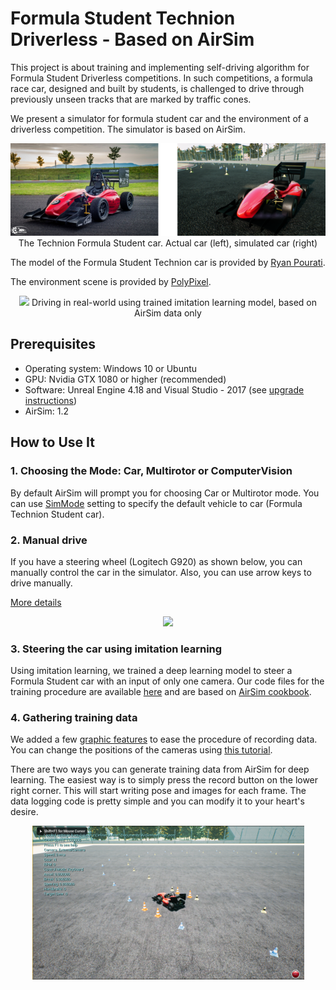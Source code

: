 # Formula Student Technion Driverless - Based on AirSim

This project is about training and implementing self-driving algorithm for Formula Student Driverless competitions. In such competitions, a formula race car, designed and built by students, is challenged to drive through previously unseen tracks that are marked by traffic cones.

We present a simulator for formula student car and the environment of a driverless competition. The simulator is based on AirSim.

<p align="center">
    <img src="images/technion_formula_car.png">
    The Technion Formula Student car. Actual car (left), simulated car (right)
</p>

The model of the Formula Student Technion car is provided by [Ryan Pourati](https://www.linkedin.com/in/ryanpo).

The environment scene is provided by [PolyPixel](https://www.polypixel3d.com/).

<p align="center">
    <img src="images/imitation_learning_real_example.gif">
    Driving in real-world using trained imitation learning model, based on AirSim data only
</p>

## Prerequisites

- Operating system: Windows 10 or Ubuntu
- GPU: Nvidia GTX 1080 or higher (recommended)
- Software: Unreal Engine 4.18 and Visual Studio - 2017 (see [upgrade instructions](https://github.com/Microsoft/AirSim/blob/master/docs/unreal_upgrade.md))
- AirSim: 1.2

## How to Use It

### 1. Choosing the Mode: Car, Multirotor or ComputerVision

By default AirSim will prompt you for choosing Car or Multirotor mode. You can use [SimMode](https://github.com/Microsoft/AirSim/blob/master/docs/settings.md#simmode) setting to specify the default vehicle to car (Formula Technion Student car).

### 2. Manual drive

If you have a steering wheel (Logitech G920) as shown below, you can manually control the car in the simulator. Also, you can use arrow keys to drive manually.

[More details](https://github.com/Microsoft/AirSim/blob/master/docs/steering_wheel_installation.md)

<p align="center">
    <img src="images/steering_wheel.gif">
</p>

### 3. Steering the car using imitation learning

Using imitation learning, we trained a deep learning model to steer a Formula Student car with an input of only one camera. Our code files for the training procedure are available [here](https://github.com/FSTDriverless/AirSim/tree/master/PythonClient/imitation_learning) and are based on [AirSim cookbook](https://github.com/Microsoft/AutonomousDrivingCookbook).

### 4. Gathering training data

We added a few [graphic features](https://github.com/Microsoft/AirSim/wiki/graphic_features) to ease the procedure of recording data.
You can change the positions of the cameras using [this tutorial](https://github.com/Microsoft/AirSim/wiki/cameras_positioning).

There are two ways you can generate training data from AirSim for deep learning. The easiest way is to simply press the record button on the lower right corner. This will start writing pose and images for each frame. The data logging code is pretty simple and you can modify it to your heart's desire.

<p align="center">
    <img src="images/recording_button_small.png">
</p>